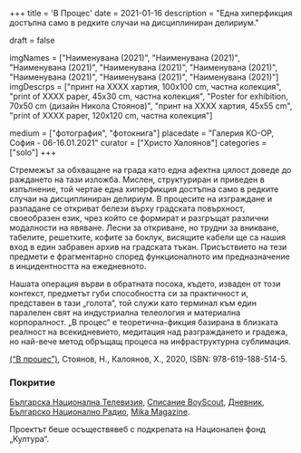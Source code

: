 +++
title = 'В Процес'
date = 2021-01-16
description = "Една хиперфикция достъпна само в редките случаи на дисциплиниран делириум."

draft = false

imgNames = ["Наименувана (2021)", "Наименувана (2021)", "Наименувана (2021)", "Наименувана (2021)", "Наименувана (2021)", "Наименувана (2021)", "Наименувана (2021)", "Наименувана (2021)"]
imgDescrps = ["принт на ХХХХ хартия, 100x100 cm, частна колекция", "print of XXXX paper, 45x30 cm, частна колекция", "Poster for exhibition, 70x50 cm (дизайн Никола Стоянов)", "принт на ХХХХ хартия, 45x55 cm", "print of XXXX paper, 120x120 cm, частна колекция"]

medium = ["фотография", "фотокнига"]
placedate = "Галерия KO-OP, София - 06-16.01.2021"
curator = ["Христо Халоянов"]
categories = ["solo"]
+++

<!-- Change poster picture -->

Стремежът за обхващане на града като една афектна цялост доведе до раждането на тази изложба. Мислен, структуриран и приведен в изпълнение, той чертае една хиперфикция достъпна само в редките случаи на дисциплиниран делириум.
В процесите на изграждане и разпадане се откриват белези върху градската повърхност, своеобразен език, чрез който се формират и разгръщат различни модалности на явяване. Лесни за откриване, но трудни за вникване, табелите, решетките, кофите за боклук, висящите кабели ще са нашия вход в един забравен архив на градската тъкан. Присъствието на тези предмети е фрагментарно според функционалното им предназначение в инцидентността на ежедневното.

Нашата операция върви в обратната посока, където, изваден от този контекст, предметът губи способността си за практичност и, представен в тази „голота“, той служи като терминал към един паралелен свят на индустриална телеология и материална корпоралност. „В процес“ е теоретична-фикция базирана в близката реалност на всекидневието, медитация над разграждането и градежа, но най-вече метод обръщащ процеса на инфраструктурна сублимация.

<a href="http://booksinprint.bg/Publication/Details/820a8128-de8d-4fc3-97dc-33cdd929c91d">(“В процес”)</a>, Стоянов, Н., Калоянов, Х., 2020, ISBN: 978-619-188-514-5. 

### Покритие

[Българска Национална Телевизия](https://bnt.bg/news/fotografska-izlozhba-v-proces-na-nikola-stoyanov-v286612-290248news.html), [Списание BoyScout](https://boyscoutmag.com/2021/01/izlojba-nikola-stoyanov-stilizira-gradskata-svinshtina-koqto-ni-zaobikalq/), [Дневник](https://www.dnevnik.bg/blogosfera/article/412986), [Българско Национално Радио](https://mikamagazine.com/%D0%BA%D0%BE-%D0%BE%D0%BF-%D0%BF%D1%80%D0%B5%D0%B4%D1%81%D1%82%D0%B0%D0%B2%D1%8F-%D0%B2-%D0%BF%D1%80%D0%BE%D1%86%D0%B5%D1%81-%D1%84%D0%BE%D1%82%D0%BE%D0%B3%D1%80%D0%B0/), [Mika Magazine](https://mikamagazine.com/%D0%BA%D0%BE-%D0%BE%D0%BF-%D0%BF%D1%80%D0%B5%D0%B4%D1%81%D1%82%D0%B0%D0%B2%D1%8F-%D0%B2-%D0%BF%D1%80%D0%BE%D1%86%D0%B5%D1%81-%D1%84%D0%BE%D1%82%D0%BE%D0%B3%D1%80%D0%B0/).

Проектът беше осъществявеб с подкрепата на Национален фонд „Култура“.